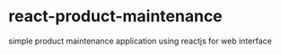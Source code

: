 # react-product-maintenance
simple product maintenance application using reactjs for web interface 
